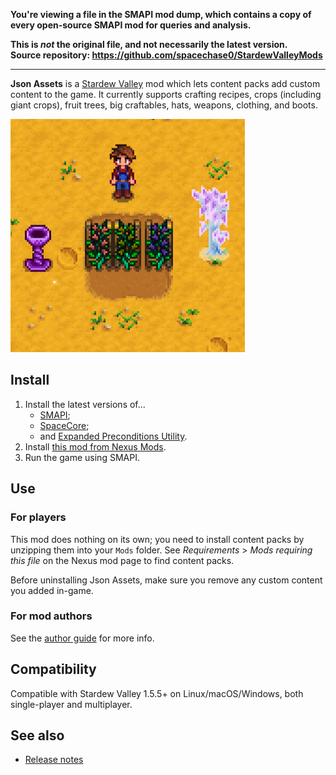 **You're viewing a file in the SMAPI mod dump, which contains a copy of every open-source SMAPI mod
for queries and analysis.**

**This is _not_ the original file, and not necessarily the latest version.**  
**Source repository: https://github.com/spacechase0/StardewValleyMods**

----

**Json Assets** is a [Stardew Valley](http://stardewvalley.net/) mod which lets content packs
add custom content to the game. It currently supports crafting recipes, crops (including giant
crops), fruit trees, big craftables, hats, weapons, clothing, and boots.

![](screenshot.png)

## Install
1. Install the latest versions of...
   * [SMAPI](https://smapi.io/);
   * [SpaceCore](https://www.nexusmods.com/stardewvalley/mods/1348);
   * and [Expanded Preconditions Utility](https://www.nexusmods.com/stardewvalley/mods/6529).
2. Install [this mod from Nexus Mods](http://www.nexusmods.com/stardewvalley/mods/1720).
3. Run the game using SMAPI.

## Use
### For players
This mod does nothing on its own; you need to install content packs by unzipping them into your
`Mods` folder. See _Requirements_ > _Mods requiring this file_ on the Nexus mod page to find
content packs.

Before uninstalling Json Assets, make sure you remove any custom content you added in-game.

### For mod authors
See the [author guide](author-guide.md) for more info.

## Compatibility
Compatible with Stardew Valley 1.5.5+ on Linux/macOS/Windows, both single-player and multiplayer.

## See also
* [Release notes](release-notes.md)
